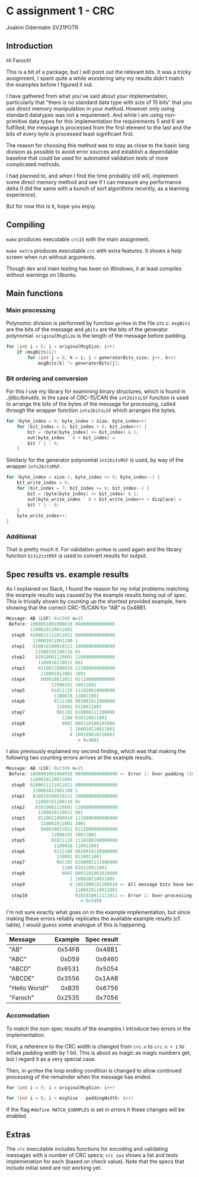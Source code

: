 # C assignment 1 - CRC
Joakim Odermalm SV21POTR

## Introduction
Hi Faroch! 

This is a bit of a package, but I will point out the relevant bits. It was a tricky assignment,
I spent quite a while wondering why my results didn't match the examples before I figured it out.

I have gathered from what you've said about your implementation, particularly that
 "there is no standard data type with size of 15 bits" 
that you use direct memory manipulation in your method. However only using standard datatypes was not a requirement. And while I am using non-primitive data types for this implementation the requirements 5 and 6 are fulfilled; the message is processed from the first element to the last and the bits of every byte is processed least significant first.

The reason for choosing this method was to stay as close to the basic long division as possible to avoid error sources and establish a dependable baseline that could be used for automated validation tests of more complicated methods.  

I had planned to, and when I find the time probably still will, implement some direct memory method and see if I can measure any performance delta (I did the same with a bunch of sort algorithms recently, as a learning experience). 

But for now this is it, hope you enjoy.

## Compiling
`make` produces executable `crc15` with the main assignment.

`make extra` produces executable `crc` with extra features. It shows a help screen when run without arguments.

Though dev and main testing has been on Windows, it at least compiles without warnings on Ubuntu.

## Main functions

### Main processing 
Polynomic division is performed by function `getRem` in the file *crc.c*. `msgBits` are the bits of the message and `gBits` are the bits of the generator polynomial. `originalMsgSize` is the length of the message before padding.
```c
for (int i = 0; i < originalMsgSize; i++)  
    if (msgBits[i]) 
        for (int j = 0, k = i; j < generatorBits_size; j++, k++) 
            msgBits[k] ^= generatorBits[j];
```

### Bit ordering and conversion
For this I use my library for examining binary structures, which is found in *./jlibc/binutils*.
In the case of CRC-15/CAN the `int2bitsLSF` function is used to arrange the bits of the bytes of the message for processing, called through the wrapper function `ints2bitsLSF` which arranges the bytes.
```c
for (byte_index = 0; byte_index < size; byte_index++)         
    for (bit_index = 0; bit_index < 8; bit_index++) {                 
        bit = (byte[byte_index] >> bit_index) & 1;
        out[byte_index ` 8 + bit_index] = 
        bit ? 1 : 0;
    }
```

Similariy for the generator polynomial `int2bitsMSF` is used, by way of the wrapper `ints2bitsMSF`.
```c
for (byte_index = size-1; byte_index >= 0; byte_index--) {     
    bit_write_index = 0;
    for (bit_index = 7; bit_index >= 0; bit_index--) {         
        bit = (byte[byte_index] >> bit_index) & 1;
        out[byte_write_index ` 8 + bit_write_index++ + displace] = 
        bit ? 1 : 0;
    }
    byte_write_index++;
}
```

### Additional
That is pretty much it. For validation `getRem` is used again and the library function `bits2intMSF` is used to convert results for output. 


## Spec results vs. example results
As I explained on Slack, I found the reason for my inital problems matching the example results was caused by the example results being out of spec. This is trivially shown by counting up the shortest provided example, here showing that the correct CRC-15/CAN for "AB" is 0x48B1.
```c
Message: AB (LSF) 0xC599 n=15
 Before: 1000001001000010 000000000000000
         1100010110011001  
  step0  0100011111011011 000000000000000
          110001011001100 1  
  step1   010010100010111 100000000000000    
           11000101100110 01  
  step2    01010001110001 110000000000000
            1100010110011 001          
  step3     0110011000010 111000000000000
             110001011001 1001
  step4      000010011011 011100000000000
                 11000101 10011001
  step5          01011110 111010010000000
                  1100010 110011001
  step6           0111100 001001011000000
                   110001 0110011001
  step7            001101 010000111100000
                     1100 010110011001
  step8              0001 000110100101000
                        1 100010110011001
  step9                 0 100100010110001 
                           = 0x48B1
```

I also previously explained my second finding, which was that making the following two counting errors arrives at the example results.
```c
Message: AB (LSF) 0xC599 n=15 
 Before: 1000001001000010 0000000000000000 <- Error 1: Over-padding (16 zeroes added)
         1100010110011001  
  step0  0100011111011011 0000000000000000
          110001011001100 1  
  step1   010010100010111 1000000000000000    
           11000101100110 01  
  step2    01010001110001 1100000000000000
            1100010110011 001          
  step3     0110011000010 1110000000000000
             110001011001 1001
  step4      000010011011 0111000000000000
                 11000101 10011001
  step5          01011110 1110100100000000
                  1100010 110011001
  step6           0111100 0010010110000000
                   110001 0110011001
  step7            001101 0100001111000000
                     1100 010110011001
  step8              0001 0001101001010000
                        1 100010110011001
  step9                 0 1001000101100010 <- All message bits have been zeroed, processing should stop
                          1100010110011001
  step10                  0101010011111011 <- Error 2: Over-processing
                            = 0x54FB
```

I'm not sure exactly what goes on in the example implementation, but since making these errors reliably replicates the available example results (cf. table), I would guess some analogue of this is happening.

| Message       | Example | Spec result|
|:---           |     ---:|        ---:|
|"AB"           |  0x54FB |     0x48B1 |
|"ABC"          |  0xD59  |     0x6460 |
|"ABCD"         |  0x6531 |     0x5054 |
|"ABCDE"        |  0x3556 |     0x1AAB |
|"Hello World!" |  0xB35  |     0x6756 |
|"Faroch"       |  0x2535 |     0x7056 |


### Accomodation

To match the non-spec results of the examples I introduce two errors in the implementation.

First, a reference to the CRC width is changed from `crc.n` to `crc.n + 1` to inflate padding width by 1 bit. This is about as magic as magic numbers get, but I regard it as a very special case.

Then, in `getRem` the loop ending condition is changed to allow continued processing of the remainder when the message has ended.
```c
for (int i = 0; i < originalMsgSize; i++)  

for (int i = 0; i < msgSize - paddingWidth; i++)  
```

If the flag `#define MATCH_EXAMPLES` is set in *errors.h* these changes will be enabled. 


## Extras
The `crc` executable includes functions for encoding and validating messages with a number of CRC specs; 
`crc zoo` shows a list and tests implemenation for each (based on check value). Note that the specs that include initial seed are not working yet. 
